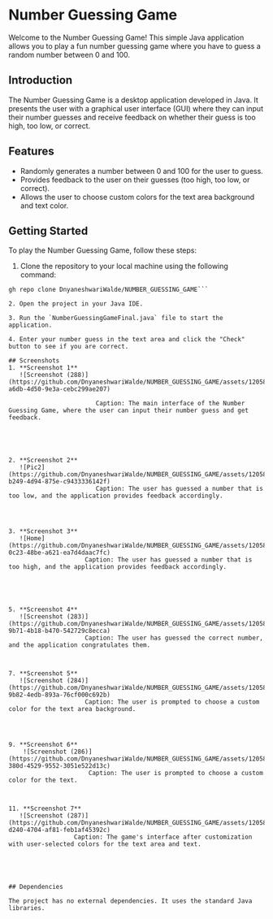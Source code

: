 # Number Guessing Game

Welcome to the Number Guessing Game! This simple Java application allows you to play a fun number guessing game where you have to guess a random number between 0 and 100.

## Introduction

The Number Guessing Game is a desktop application developed in Java. It presents the user with a graphical user interface (GUI) where they can input their number guesses and receive feedback on whether their guess is too high, too low, or correct.

## Features

- Randomly generates a number between 0 and 100 for the user to guess.
- Provides feedback to the user on their guesses (too high, too low, or correct).
- Allows the user to choose custom colors for the text area background and text color.

## Getting Started

To play the Number Guessing Game, follow these steps:

1. Clone the repository to your local machine using the following command:
```
gh repo clone DnyaneshwariWalde/NUMBER_GUESSING_GAME```

2. Open the project in your Java IDE.

3. Run the `NumberGuessingGameFinal.java` file to start the application.

4. Enter your number guess in the text area and click the "Check" button to see if you are correct.

## Screenshots
1. **Screenshot 1**
   ![Screenshot (288)](https://github.com/DnyaneshwariWalde/NUMBER_GUESSING_GAME/assets/120588435/dc8d03f5-a6db-4d50-9e3a-cebc299ae207)

                        Caption: The main interface of the Number Guessing Game, where the user can input their number guess and get feedback.





2. **Screenshot 2**
   ![Pic2](https://github.com/DnyaneshwariWalde/NUMBER_GUESSING_GAME/assets/120588435/d1cfeaf2-b249-4d94-875e-c9433336142f)
                        Caption: The user has guessed a number that is too low, and the application provides feedback accordingly.




3. **Screenshot 3**
   ![Home](https://github.com/DnyaneshwariWalde/NUMBER_GUESSING_GAME/assets/120588435/f5410b64-0c23-48be-a621-ea7d4daac7fc)   
                     Caption: The user has guessed a number that is too high, and the application provides feedback accordingly.





5. **Screenshot 4**
   ![Screenshot (283)](https://github.com/DnyaneshwariWalde/NUMBER_GUESSING_GAME/assets/120588435/b0071474-9b71-4b18-b470-542729c8ecca)
                     Caption: The user has guessed the correct number, and the application congratulates them.



7. **Screenshot 5**
   ![Screenshot (284)](https://github.com/DnyaneshwariWalde/NUMBER_GUESSING_GAME/assets/120588435/2c915f7a-9b82-4edb-893a-76cf000c692b)
                     Caption: The user is prompted to choose a custom color for the text area background.




9. **Screenshot 6**
    ![Screenshot (286)](https://github.com/DnyaneshwariWalde/NUMBER_GUESSING_GAME/assets/120588435/dc1913b3-380d-4529-9552-3051e522d13c)
                      Caption: The user is prompted to choose a custom color for the text.



11. **Screenshot 7**
   ![Screenshot (287)](https://github.com/DnyaneshwariWalde/NUMBER_GUESSING_GAME/assets/120588435/57eaa463-d240-4704-af81-feb1af45392c)
                  Caption: The game's interface after customization with user-selected colors for the text area and text.





## Dependencies

The project has no external dependencies. It uses the standard Java libraries.



